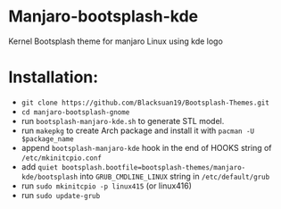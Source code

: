 # Manjaro-bootsplash-kde
Kernel Bootsplash theme for manjaro Linux using kde logo

# Installation:

- `git clone https://github.com/Blacksuan19/Bootsplash-Themes.git`
- `cd manjaro-bootsplash-gnome`
- run `bootsplash-manjaro-kde.sh` to generate STL model.
- run `makepkg` to create Arch package and install it with `pacman -U $package_name`
- append `bootsplash-manjaro-kde` hook in the end of HOOKS string of `/etc/mkinitcpio.conf`
- add `quiet bootsplash.bootfile=bootsplash-themes/manjaro-kde/bootsplash` into `GRUB_CMDLINE_LINUX` string in `/etc/default/grub`
- run `sudo mkinitcpio -p linux415` (or linux416)
- run `sudo update-grub`

